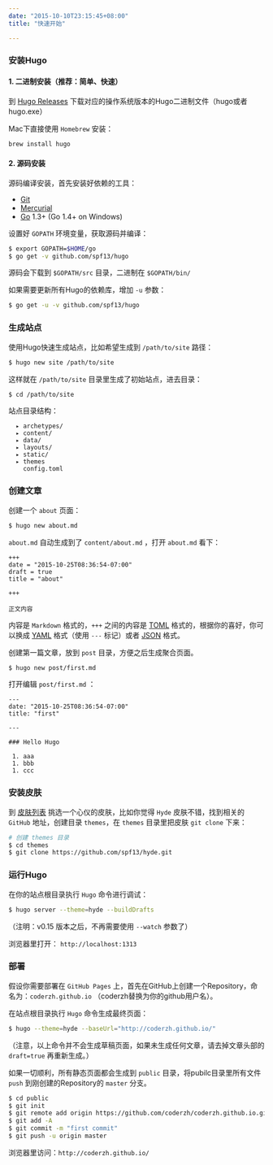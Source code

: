 ```yaml
---
date: "2015-10-10T23:15:45+08:00"
title: "快速开始"

---
```


### 安装Hugo

#### 1. 二进制安装（推荐：简单、快速） 

到 [Hugo Releases](https://github.com/spf13/hugo/releases) 下载对应的操作系统版本的Hugo二进制文件（hugo或者hugo.exe）

Mac下直接使用 `Homebrew` 安装：

```bash
brew install hugo
```
    
#### 2. 源码安装  

源码编译安装，首先安装好依赖的工具：

* [Git](http://git-scm.com/)
* [Mercurial](http://mercurial.selenic.com/)
* [Go](http://golang.org/) 1.3+ (Go 1.4+ on Windows)

设置好 `GOPATH` 环境变量，获取源码并编译：

```bash
$ export GOPATH=$HOME/go
$ go get -v github.com/spf13/hugo
 ```

源码会下载到 `$GOPATH/src` 目录，二进制在 `$GOPATH/bin/`

如果需要更新所有Hugo的依赖库，增加 `-u` 参数：

```bash
$ go get -u -v github.com/spf13/hugo
```

### 生成站点

使用Hugo快速生成站点，比如希望生成到 `/path/to/site` 路径：

```bash
$ hugo new site /path/to/site
```
这样就在 `/path/to/site` 目录里生成了初始站点，进去目录：

```bash
$ cd /path/to/site
```

站点目录结构：

```
  ▸ archetypes/
  ▸ content/
  ▸ data/
  ▸ layouts/
  ▸ static/
  ▸ themes
    config.toml
```

### 创建文章

创建一个 `about` 页面：

```bash
$ hugo new about.md
```
`about.md` 自动生成到了 `content/about.md` ，打开 `about.md` 看下：

```
+++
date = "2015-10-25T08:36:54-07:00"
draft = true
title = "about"

+++

正文内容
```

内容是 `Markdown` 格式的，`+++` 之间的内容是 [TOML](https://github.com/toml-lang/toml) 格式的，根据你的喜好，你可以换成 [YAML](http://www.yaml.org/) 格式（使用 `---` 标记）或者 [JSON](http://www.json.org/) 格式。
    
创建第一篇文章，放到 `post` 目录，方便之后生成聚合页面。

```bash
$ hugo new post/first.md
```

打开编辑 `post/first.md` ：

```
---
date: "2015-10-25T08:36:54-07:00"
title: "first"
 
---

### Hello Hugo

 1. aaa
 1. bbb
 1. ccc
```

### 安装皮肤

到 [皮肤列表](/theme/) 挑选一个心仪的皮肤，比如你觉得 `Hyde` 皮肤不错，找到相关的 `GitHub` 地址，创建目录 `themes`，在 `themes` 目录里把皮肤 `git clone` 下来：

```bash
# 创建 themes 目录
$ cd themes
$ git clone https://github.com/spf13/hyde.git
```

### 运行Hugo

在你的站点根目录执行 `Hugo` 命令进行调试：

```bash
$ hugo server --theme=hyde --buildDrafts
```

（注明：v0.15 版本之后，不再需要使用 `--watch` 参数了）

浏览器里打开： `http://localhost:1313`

### 部署

假设你需要部署在 `GitHub Pages` 上，首先在GitHub上创建一个Repository，命名为：`coderzh.github.io` （coderzh替换为你的github用户名）。

在站点根目录执行 `Hugo` 命令生成最终页面：

```bash
$ hugo --theme=hyde --baseUrl="http://coderzh.github.io/"
```

（注意，以上命令并不会生成草稿页面，如果未生成任何文章，请去掉文章头部的 `draft=true` 再重新生成。）

如果一切顺利，所有静态页面都会生成到 `public` 目录，将pubilc目录里所有文件 `push` 到刚创建的Repository的 `master` 分支。

```bash
$ cd public
$ git init
$ git remote add origin https://github.com/coderzh/coderzh.github.io.git
$ git add -A
$ git commit -m "first commit"
$ git push -u origin master
```

浏览器里访问：`http://coderzh.github.io/`


